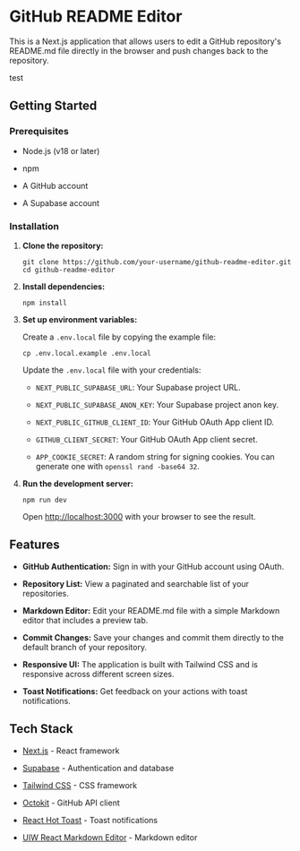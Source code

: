 GitHub README Editor
====================

This is a Next.js application that allows users to edit a GitHub repository's README.md file directly in the browser and push changes back to the repository.

test

Getting Started
---------------

### Prerequisites

*   Node.js (v18 or later)
    
*   npm
    
*   A GitHub account
    
*   A Supabase account
    

### Installation

1.  **Clone the repository:**
    
        git clone https://github.com/your-username/github-readme-editor.git
        cd github-readme-editor
        
    
2.  **Install dependencies:**
    
        npm install
        
    
3.  **Set up environment variables:**
    
    Create a `.env.local` file by copying the example file:
    
        cp .env.local.example .env.local
        
    
    Update the `.env.local` file with your credentials:
    
    *   `NEXT_PUBLIC_SUPABASE_URL`: Your Supabase project URL.
        
    *   `NEXT_PUBLIC_SUPABASE_ANON_KEY`: Your Supabase project anon key.
        
    *   `NEXT_PUBLIC_GITHUB_CLIENT_ID`: Your GitHub OAuth App client ID.
        
    *   `GITHUB_CLIENT_SECRET`: Your GitHub OAuth App client secret.
        
    *   `APP_COOKIE_SECRET`: A random string for signing cookies. You can generate one with `openssl rand -base64 32`.
        
4.  **Run the development server:**
    
        npm run dev
        
    
    Open [http://localhost:3000](http://localhost:3000) with your browser to see the result.
    

Features
--------

*   **GitHub Authentication:** Sign in with your GitHub account using OAuth.
    
*   **Repository List:** View a paginated and searchable list of your repositories.
    
*   **Markdown Editor:** Edit your README.md file with a simple Markdown editor that includes a preview tab.
    
*   **Commit Changes:** Save your changes and commit them directly to the default branch of your repository.
    
*   **Responsive UI:** The application is built with Tailwind CSS and is responsive across different screen sizes.
    
*   **Toast Notifications:** Get feedback on your actions with toast notifications.
    

Tech Stack
----------

*   [Next.js](https://nextjs.org/) - React framework
    
*   [Supabase](https://supabase.io/) - Authentication and database
    
*   [Tailwind CSS](https://tailwindcss.com/) - CSS framework
    
*   [Octokit](https://github.com/octokit/octokit.js) - GitHub API client
    
*   [React Hot Toast](https://react-hot-toast.com/) - Toast notifications
    
*   [UIW React Markdown Editor](https://uiwjs.github.io/react-markdown-editor/) - Markdown editor